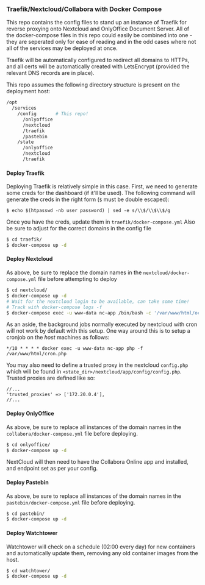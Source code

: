 ### Traefik/Nextcloud/Collabora with Docker Compose

This repo contains the config files to stand up an instance of Traefik for reverse proxying onto Nextcloud and OnlyOffice Document Server. All of the docker-compose files in this repo could easily be combined into one - they are seperated only for ease of reading and in the odd cases where not all of the services may be deployed at once.

Traefik will be automatically configured to redirect all domains to HTTPs, and all certs will be automatically created with LetsEncrypt (provided the relevant DNS records are in place).

This repo assumes the following directory structure is present on the deployment host:

```bash
/opt
  /services
    /config       # This repo!
      /onlyoffice
      /nextcloud
      /traefik
      /pastebin
    /state
      /onlyoffice
      /nextcloud
      /traefik
```

#### Deploy Traefik

Deploying Traefik is relatively simple in this case. First, we need to generate some creds for the dashboard (if it'll be used). The following command will generate the creds in the right form (`$` must be double escaped):

```
$ echo $(htpasswd -nb user password) | sed -e s/\\$/\\$\\$/g
```

Once you have the creds, update them in `traefik/docker-compose.yml` Also be sure to adjust for the correct domains in the config file

```bash
$ cd traefik/
$ docker-compose up -d
```

#### Deploy Nextcloud

As above, be sure to replace the domain names in the `nextcloud/docker-compose.yml` file before attempting to deploy

```bash
$ cd nextcloud/
$ docker-compose up -d
# Wait for the nextcloud login to be available, can take some time!
# Track with docker-compose logs -f
$ docker-compose exec -u www-data nc-app /bin/bash -c '/var/www/html/occ config:system:set overwriteprotocol --value "https"'
```

As an aside, the background jobs normally executed by nextcloud with cron will not work by default with this setup. One way around this is to setup a cronjob on the _host_ machines as follows:

```
*/10 * * * * docker exec -u www-data nc-app php -f /var/www/html/cron.php
```

You may also need to define a trusted proxy in the nextcloud `config.php` which will be found in `<state_dir>/nextcloud/app/config/config.php`. Trusted proxies are defined like so:

```
//...
'trusted_proxies' => ['172.20.0.4'],
//...
```

#### Deploy OnlyOffice

As above, be sure to replace all instances of the domain names in the `collabora/docker-compose.yml` file before deploying.

```bash
$ cd onlyoffice/
$ docker-compose up -d
```

NextCloud will then need to have the Collabora Online app and installed, and endpoint set as per your config.

#### Deploy Pastebin

As above, be sure to replace all instances of the domain names in the `pastebin/docker-compose.yml` file before deploying.

```bash
$ cd pastebin/
$ docker-compose up -d
```

#### Deploy Watchtower

Watchtower will check on a schedule (02:00 every day) for new containers and automatically update them, removing any old container images from the host.

```bash
$ cd watchtower/
$ docker-compose up -d
```
